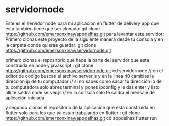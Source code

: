 # servidornode
Este es el servidor node para mi aplicación en flutter de delivery app que esta también tiene que ser clonado: git clone https://github.com/emersonxinay/appdelhaz.git
para levantar este servidor: Primero clonas este proyecto de la siguiente manera desde tu consola y en la carpeta donde quieras guardar: 
git clone https://github.com/emersonxinay/servidornode.git

primero clonas el repositorio  que  hace la parte del servidor que esta construida en node y javascript : 
git clone https://github.com/emersonxinay/servidornode.git
cd servidornode
// en el editor de codigo buscas el archivo server.js y en la linea 40 cambias la dirección ip de tu computador 
// si no sabes como sacar tu dirección ip de tu computadora solo abres terminal y pones ipconfig y le das enter y listo alli te saldra
node server.js
// en la consola solo te saldra el mensaje de aplicación iniciada 

y segundo clonas el repositorio de la aplicación que esta construida en flutter solo para los que ya estan trabajando en flutter : 
git clone https://github.com/emersonxinay/appdelhaz.git
cd appdelhaz
flutter run 




